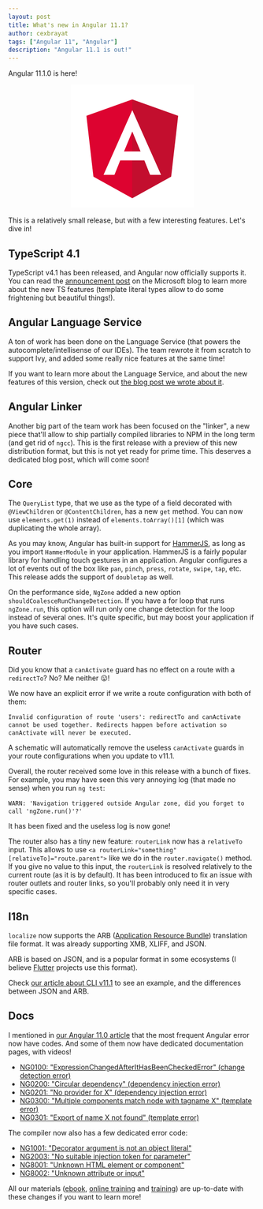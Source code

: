```yaml
---
layout: post
title: What's new in Angular 11.1?
author: cexbrayat
tags: ["Angular 11", "Angular"]
description: "Angular 11.1 is out!"
---
```


Angular&nbsp;11.1.0 is here!

<p style="text-align: center;">
  <a href="https://github.com/angular/angular/blob/master/CHANGELOG.md#1110-2021-01-20">
    <img class="rounded img-fluid" style="max-width: 100%" src="/assets/images/angular.png" alt="Angular logo" />
  </a>
</p>

This is a relatively small release,
but with a few interesting features.
Let's dive in!

## TypeScript 4.1

TypeScript v4.1 has been released, and Angular now officially supports it.
You can read the [announcement post](https://devblogs.microsoft.com/typescript/announcing-typescript-4-1/)
on the Microsoft blog to learn more about the new TS features
(template literal types allow to do some frightening but beautiful things!).

## Angular Language Service

A ton of work has been done on the Language Service
(that powers the autocomplete/intellisense of our IDEs).
The team rewrote it from scratch to support Ivy,
and added some really nice features at the same time!

If you want to learn more about the Language Service,
and about the new features of this version,
check out [the blog post we wrote about it](/2021/01/19/angular-language-service/).

## Angular Linker

Another big part of the team work has been focused on the "linker",
a new piece that'll allow to ship partially compiled libraries to NPM
in the long term (and get rid of `ngcc`).
This is the first release with a preview of this new distribution format,
but this is not yet ready for prime time.
This deserves a dedicated blog post, which will come soon!

## Core

The `QueryList` type, that we use as the type of a field decorated
with `@ViewChildren` or `@ContentChildren`, has a new `get` method.
You can now use `elements.get(1)` instead of `elements.toArray()[1]` (which was duplicating the whole array).

As you may know, Angular has built-in support for [HammerJS](https://hammerjs.github.io/),
as long as you import `HammerModule` in your application.
HammerJS is a fairly popular library for handling touch gestures in an application.
Angular configures a lot of events out of the box
like `pan`, `pinch`, `press`, `rotate`, `swipe`, `tap`, etc.
This release adds the support of `doubletap` as well.

On the performance side, `NgZone` added a new option `shouldCoalesceRunChangeDetection`.
If you have a for loop that runs `ngZone.run`,
this option will run only one change detection for the loop instead of several ones.
It's quite specific, but may boost your application if you have such cases.

## Router

Did you know that a `canActivate` guard has no effect on a route with a `redirectTo`? No? Me neither 😛!

We now have an explicit error if we write a route configuration with both of them:

    Invalid configuration of route 'users': redirectTo and canActivate cannot be used together. Redirects happen before activation so canActivate will never be executed.

A schematic will automatically remove the useless `canActivate` guards in your route configurations when you update to v11.1.

Overall, the router received some love in this release with a bunch of fixes.
For example, you may have seen this very annoying log (that made no sense) when you run `ng test`:

    WARN: 'Navigation triggered outside Angular zone, did you forget to call 'ngZone.run()'?'

It has been fixed and the useless log is now gone!

The router also has a tiny new feature: `routerLink` now has a `relativeTo` input.
This allows to use `<a routerLink="something" [relativeTo]="route.parent">` like we do in the `router.navigate()` method.
If you give no value to this input, the `routerLink` is resolved relatively to the current route (as it is by default).
It has been introduced to fix an issue with router outlets and router links,
so you'll probably only need it in very specific cases.

## I18n

`localize` now supports the ARB
([Application Resource Bundle](https://github.com/google/app-resource-bundle)) translation file format.
It was already supporting XMB, XLIFF, and JSON.

ARB is based on JSON, and is a popular format in some ecosystems
(I believe [Flutter](https://flutter.dev/) projects use this format).

Check [our article about CLI v11.1](/2021/01/21/angular-cli-11.1/) to see an example,
and the differences between JSON and ARB.

## Docs

I mentioned in [our Angular 11.0 article](/2020/11/11/what-is-new-angular-11.0/)
that the most frequent Angular error now have codes.
And some of them now have dedicated documentation pages, with videos!

- [NG0100: "ExpressionChangedAfterItHasBeenCheckedError" (change detection error)](https://angular.io/errors/NG0100)
- [NG0200: "Circular dependency" (dependency injection error)](https://angular.io/errors/NG0200)
- [NG0201: "No provider for X" (dependency injection error)](https://angular.io/errors/NG0201)
- [NG0300: "Multiple components match node with tagname X" (template error)](https://angular.io/errors/NG0300)
- [NG0301: "Export of name X not found" (template error)](https://angular.io/errors/NG0301)

The compiler now also has a few dedicated error code:

- [NG1001: "Decorator argument is not an object literal"](https://angular.io/errors/NG1001)
- [NG2003: "No suitable injection token for parameter"](https://angular.io/errors/NG2003)
- [NG8001: "Unknown HTML element or component"](https://angular.io/errors/NG8001)
- [NG8002: "Unknown attribute or input"](https://angular.io/errors/NG8002)


All our materials ([ebook](https://books.ninja-squad.com/angular), [online training](https://angular-exercises.ninja-squad.com/) and [training](https://ninja-squad.com/training/angular)) are up-to-date with these changes if you want to learn more!